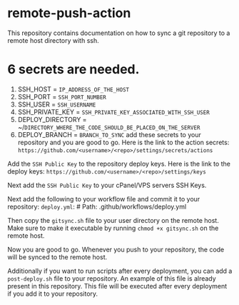# remote-push-action
This repository contains documentation on how to sync a git repository to a remote host directory with ssh.
# 6 secrets are needed.
1. SSH_HOST = `IP_ADDRESS_OF_THE_HOST`
2. SSH_PORT = `SSH_PORT_NUMBER`
3. SSH_USER = `SSH_USERNAME`
4. SSH_PRIVATE_KEY = `SSH_PRIVATE_KEY_ASSOCIATED_WITH_SSH_USER`
5. DEPLOY_DIRECTORY = ~/`DIRECTORY_WHERE_THE_CODE_SHOULD_BE_PLACED_ON_THE_SERVER`
6. DEPLOY_BRANCH = `BRANCH_TO_SYNC`
add these secrets to your repository and you are good to go. Here is the link to the action secrets:
`https://github.com/<username>/<repo>/settings/secrets/actions`

Add the `SSH Public Key` to the repository deploy keys. Here is the link to the deploy keys:
`https://github.com/<username>/<repo>/settings/keys`

Next add the `SSH Public Key` to your cPanel/VPS servers SSH Keys.

Next add the following to your workflow file and commit it to your repository:
`deploy.yml`: # Path: .github/workflows/deploy.yml

Then copy the `gitsync.sh` file to your user directory on the remote host. Make sure to make it executable by running `chmod +x gitsync.sh` on the remote host.

Now you are good to go. Whenever you push to your repository, the code will be synced to the remote host.

Additionally if you want to run scripts after every deployment, you can add a `post-deploy.sh` file to your repository. An example of this file is already present in this repository. This file will be executed after every deployment if you add it to your repository.